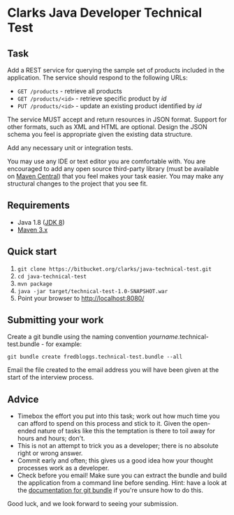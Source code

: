 Clarks Java Developer Technical Test
====================================

Task
----

Add a REST service for querying the sample set of products included in the application. The service should respond
to the following URLs:

* `GET /products` - retrieve all products
* `GET /products/<id>` - retrieve specific product by _id_
* `PUT /products/<id>` - update an existing product identified by _id_

The service MUST accept and return resources in JSON format. Support for other formats, such as XML and HTML are
optional. Design the JSON schema you feel is appropriate given the existing data structure.

Add any necessary unit or integration tests.

You may use any IDE or text editor you are comfortable with. You are encouraged to add any open source third-party
library (must be available on [Maven Central](http://search.maven.org/#browse)) that you feel makes your task easier. You may make any structural changes to the project that you see fit.


Requirements
------------

* Java 1.8 ([JDK 8](http://www.oracle.com/technetwork/java/javase/downloads/index.html))
* [Maven 3.x](http://maven.apache.org/download.cgi) 


Quick start
-----------

1. `git clone https://bitbucket.org/clarks/java-technical-test.git`
2. `cd java-technical-test`
2. `mvn package`
3. `java -jar target/technical-test-1.0-SNAPSHOT.war`
4. Point your browser to [http://localhost:8080/](http://localhost:8080/)


Submitting your work
--------------------

Create a git bundle using the naming convention _yourname_.technical-test.bundle - for example:

`git bundle create fredbloggs.technical-test.bundle --all`

Email the file created to the email address you will have been given at the start of the interview process.


Advice
------

* Timebox the effort you put into this task; work out how much time you can afford to spend on this process and stick to it. Given the open-ended nature of tasks like this the temptation is there to toil away for hours and hours; don't.
* This is not an attempt to trick you as a developer; there is no absolute right or wrong answer.
* Commit early and often; this gives us a good idea how your thought processes work as a developer.
* Check before you email! Make sure you can extract the bundle and build the application from a command line before sending. Hint: have a look at the [documentation for git bundle](http://git-scm.com/docs/git-bundle "Git Bundle") if you're unsure how to do this.

Good luck, and we look forward to seeing your submission.
